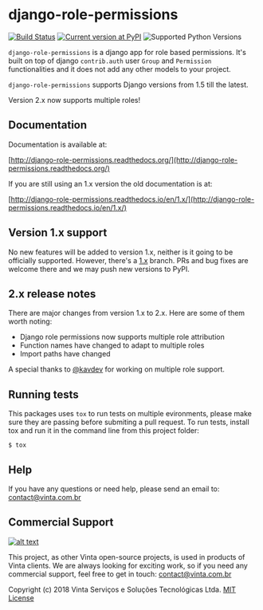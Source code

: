 # django-role-permissions

[![Build Status](https://travis-ci.org/vintasoftware/django-role-permissions.svg?branch=master)](https://travis-ci.org/vintasoftware/django-role-permissions)
[![Current version at PyPI](https://img.shields.io/pypi/v/django-role-permissions.svg)](https://pypi.python.org/pypi/django-role-permissions)
![Supported Python Versions](https://img.shields.io/pypi/pyversions/django-role-permissions.svg)

``django-role-permissions`` is a django app for role based permissions. It's built on top of django ``contrib.auth`` user ```Group``` and ``Permission`` functionalities and it does not add any other models to your project.  

``django-role-permissions`` supports Django versions from 1.5 till the latest.

Version 2.x now supports multiple roles!

## Documentation

Documentation is available at:

[http://django-role-permissions.readthedocs.org/](http://django-role-permissions.readthedocs.org/)

If you are still using an 1.x version the old documentation is at:

[http://django-role-permissions.readthedocs.io/en/1.x/](http://django-role-permissions.readthedocs.io/en/1.x/)

## Version 1.x support

No new features will be added to version 1.x, neither is it going to be officially supported. However, there's a [1.x](https://github.com/vintasoftware/django-role-permissions/tree/1.x) branch. PRs and bug fixes are welcome there and we may push new versions to PyPI.

## 2.x release notes

There are major changes from version 1.x to 2.x. Here are some of them worth noting:

- Django role permissions now supports multiple role attribution
- Function names have changed to adapt to multiple roles
- Import paths have changed

A special thanks to [@kavdev](https://github.com/kavdev) for working on multiple role support.

## Running tests

This packages uses `tox` to run tests on multiple evironments, please make sure they are passing before submiting a pull request.
To run tests, install tox and run it in the command line from this project folder:

``$ tox``

## Help

If you have any questions or need help, please send an email to: contact@vinta.com.br

## Commercial Support
[![alt text](https://avatars2.githubusercontent.com/u/5529080?s=200&v=4 "Vinta Logo")](https://vintasoftware.com)

This project, as other Vinta open-source projects, is used in products of Vinta clients. We are always looking for exciting work, so if you need any commercial support, feel free to get in touch: contact@vinta.com.br

Copyright (c) 2018 Vinta Serviços e Soluções Tecnológicas Ltda.
[MIT License](LICENSE.txt)
